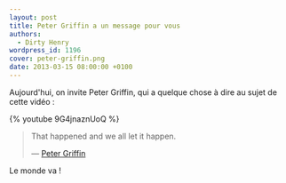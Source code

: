 ```yaml
---
layout: post
title: Peter Griffin a un message pour vous
authors:
  - Dirty Henry
wordpress_id: 1196
cover: peter-griffin.png
date: 2013-03-15 08:00:00 +0100
---
```


Aujourd'hui, on invite Peter Griffin, qui a quelque chose à dire au sujet de
cette vidéo :

{% youtube 9G4jnaznUoQ %}

> That happened and we all let it happen.
>
> — [Peter Griffin](https://youtu.be/M_HyxTAyla8)

Le monde va !

